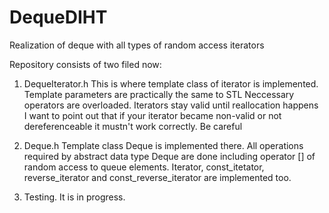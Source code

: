 # DequeDIHT
Realization of deque with all types of random access iterators

Repository consists of two filed now:

1) DequeIterator.h
    This is where template class of iterator is implemented. Template parameters are practically the same to STL
    Neccessary operators are overloaded. Iterators stay valid until reallocation happens
    I want to point out that if your iterator became non-valid or not dereferenceable it mustn't work correctly. Be careful
    
2) Deque.h
    Template class Deque is implemented there. All operations required by abstract data type Deque are done including operator [] of random access to queue elements. Iterator, const_itetator, reverse_iterator and const_reverse_iterator are implemented too.
    
3) Testing. It is in progress.
